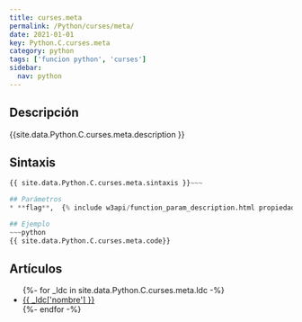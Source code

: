 ```yaml
---
title: curses.meta
permalink: /Python/curses/meta/
date: 2021-01-01
key: Python.C.curses.meta
category: python
tags: ['funcion python', 'curses']
sidebar: 
  nav: python
---
```


## Descripción
{{site.data.Python.C.curses.meta.description }}

## Sintaxis
~~~python
{{ site.data.Python.C.curses.meta.sintaxis }}~~~

## Parámetros
* **flag**,  {% include w3api/function_param_description.html propiedad=site.data.Python.C.curses.meta valor="flag" %}

## Ejemplo
~~~python
{{ site.data.Python.C.curses.meta.code}}
~~~

## Artículos
<ul>
{%- for _ldc in site.data.Python.C.curses.meta.ldc -%}
   <li>
       <a href="{{_ldc['url'] }}">{{ _ldc['nombre'] }}</a>
   </li>
{%- endfor -%}
</ul>
